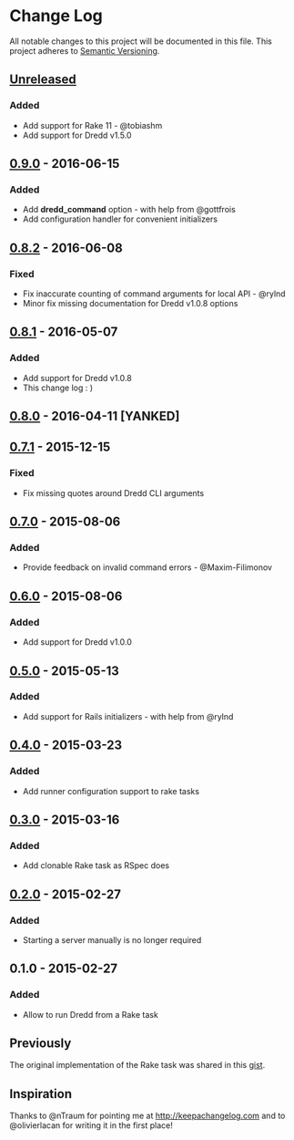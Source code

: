 # Change Log

All notable changes to this project will be documented in this file.
This project adheres to [Semantic Versioning](http://semver.org/).

## [Unreleased]

### Added

- Add support for Rake 11 - @tobiashm
- Add support for Dredd v1.5.0

## [0.9.0] - 2016-06-15

### Added

- Add **dredd_command** option - with help from @gottfrois
- Add configuration handler for convenient initializers

## [0.8.2] - 2016-06-08

### Fixed

- Fix inaccurate counting of command arguments for local API - @rylnd
- Minor fix missing documentation for Dredd v1.0.8 options

## [0.8.1] - 2016-05-07

### Added

- Add support for Dredd v1.0.8
- This change log : )

## [0.8.0] - 2016-04-11 [YANKED]

## [0.7.1] - 2015-12-15

### Fixed

- Fix missing quotes around Dredd CLI arguments

## [0.7.0] - 2015-08-06

### Added

- Provide feedback on invalid command errors - @Maxim-Filimonov

## [0.6.0] - 2015-08-06

### Added

- Add support for Dredd v1.0.0

## [0.5.0] - 2015-05-13

### Added

- Add support for Rails initializers - with help from @rylnd

## [0.4.0] - 2015-03-23

### Added

- Add runner configuration support to rake tasks

## [0.3.0] - 2015-03-16

### Added

- Add clonable Rake task as RSpec does

## [0.2.0] - 2015-02-27

### Added

- Starting a server manually is no longer required

## 0.1.0 - 2015-02-27

### Added

- Allow to run Dredd from a Rake task

## Previously

The original implementation of the Rake task was shared in this [gist][gist].

[Unreleased]: https://github.com/gonzalo-bulnes/dredd-rack/compare/v0.9.0...master
[0.9.0]: https://github.com/gonzalo-bulnes/dredd-rack/compare/v0.8.2...v0.9.0
[0.8.2]: https://github.com/gonzalo-bulnes/dredd-rack/compare/v0.8.1...v0.8.2
[0.8.1]: https://github.com/gonzalo-bulnes/dredd-rack/compare/v0.7.1...v0.8.1
[0.8.0]: https://github.com/gonzalo-bulnes/dredd-rack/compare/v0.7.1...v0.8.0
[0.7.1]: https://github.com/gonzalo-bulnes/dredd-rack/compare/v0.7.0...v0.7.1
[0.7.0]: https://github.com/gonzalo-bulnes/dredd-rack/compare/v0.6.0...v0.7.0
[0.6.0]: https://github.com/gonzalo-bulnes/dredd-rack/compare/v0.5.0...v0.6.0
[0.5.0]: https://github.com/gonzalo-bulnes/dredd-rack/compare/v0.4.0...v0.5.0
[0.4.0]: https://github.com/gonzalo-bulnes/dredd-rack/compare/v0.3.0...v0.4.0
[0.3.0]: https://github.com/gonzalo-bulnes/dredd-rack/compare/v0.2.0...v0.3.0
[0.2.0]: https://github.com/gonzalo-bulnes/dredd-rack/compare/v0.1.0...v0.2.0
[gist]: https://gist.github.com/gonzalo-bulnes/eec3f73cc7d6605add21

## Inspiration

Thanks to @nTraum for pointing me at http://keepachangelog.com and to @olivierlacan for writing it in the first place!

